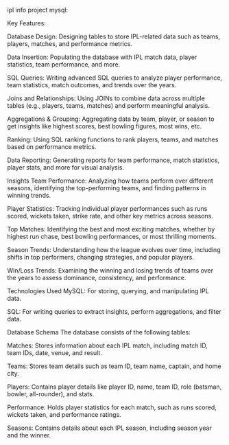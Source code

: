 
ipl info project mysql:

Key Features:

Database Design: Designing tables to store IPL-related data such as teams, players, matches, and performance metrics.

Data Insertion: Populating the database with IPL match data, player statistics, team performance, and more.

SQL Queries: Writing advanced SQL queries to analyze player performance, team statistics, match outcomes, and trends over the years.

Joins and Relationships: Using JOINs to combine data across multiple tables (e.g., players, teams, matches) and perform meaningful analysis.

Aggregations & Grouping: Aggregating data by team, player, or season to get insights like highest scores, best bowling figures, most wins, etc.

Ranking: Using SQL ranking functions to rank players, teams, and matches based on performance metrics.

Data Reporting: Generating reports for team performance, match statistics, player stats, and more for visual analysis.

Insights
Team Performance: Analyzing how teams perform over different seasons, identifying the top-performing teams, and finding patterns in winning trends.

Player Statistics: Tracking individual player performances such as runs scored, wickets taken, strike rate, and other key metrics across seasons.

Top Matches: Identifying the best and most exciting matches, whether by highest run chase, best bowling performances, or most thrilling moments.

Season Trends: Understanding how the league evolves over time, including shifts in top performers, changing strategies, and popular players.

Win/Loss Trends: Examining the winning and losing trends of teams over the years to assess dominance, consistency, and performance.

Technologies Used
MySQL: For storing, querying, and manipulating IPL data.

SQL: For writing queries to extract insights, perform aggregations, and filter data.

Database Schema
The database consists of the following tables:

Matches: Stores information about each IPL match, including match ID, team IDs, date, venue, and result.

Teams: Stores team details such as team ID, team name, captain, and home city.

Players: Contains player details like player ID, name, team ID, role (batsman, bowler, all-rounder), and stats.

Performance: Holds player statistics for each match, such as runs scored, wickets taken, and performance ratings.

Seasons: Contains details about each IPL season, including season year and the winner.
